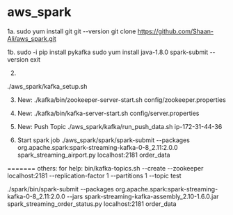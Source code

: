 # aws_spark

1a. 
sudo yum install git
git --version
git clone https://github.com/Shaan-Ali/aws_spark.git

1b. 
sudo -i
pip install pykafka
sudo yum install java-1.8.0
spark-submit --version
exit

2. 
./aws_spark/kafka_setup.sh

3. New:
./kafka/bin/zookeeper-server-start.sh config/zookeeper.properties

4. New:
./kafka/bin/kafka-server-start.sh config/server.properties

5. New: Push Topic
./aws_spark/kafka/run_push_data.sh ip-172-31-44-36

6. Start spark job 
./aws_spark/spark/spark-submit --packages org.apache.spark:spark-streaming-kafka-0-8_2.11:2.0.0 spark_streaming_airport.py localhost:2181 order_data

=======
others: for help:
bin/kafka-topics.sh --create --zookeeper localhost:2181 --replication-factor 1 --partitions 1 --topic test

./spark/bin/spark-submit --packages org.apache.spark:spark-streaming-kafka-0-8_2.11:2.0.0  --jars spark-streaming-kafka-assembly_2.10-1.6.0.jar spark_streaming_order_status.py localhost:2181 order_data